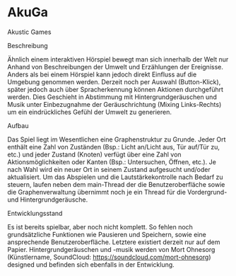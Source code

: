 # AkuGa
Akustic Games

Beschreibung

Ähnlich einem interaktiven Hörspiel bewegt man sich innerhalb der Welt nur Anhand von Beschreibungen der Umwelt und Erzählungen der Ereignisse.
Anders als bei einem Hörspiel kann jedoch direkt Einfluss auf die Umgebung genommen werden. Derzeit noch per Auswahl (Button-Klick), später 
jedoch auch über Spracherkennung können Aktionen durchgeführt werden. 
Dies Geschieht in Abstimmung mit Hintergrundgeräuschen und Musik unter Einbezugnahme der Geräuschrichtung (Mixing Links-Rechts) um ein 
eindrückliches Gefühl der Umwelt zu generieren.

Aufbau

Das Spiel liegt im Wesentlichen eine Graphenstruktur zu Grunde. Jeder Ort enthält eine Zahl von Zuständen (Bsp.: Licht an/Licht aus, 
Tür auf/Tür zu, etc.) und jeder Zustand (Knoten) verfügt über eine Zahl von Aktionsmöglichkeiten oder Kanten (Bsp.: Untersuchen, Öffnen, etc.).
Je nach Wahl wird ein neuer Ort in seinem Zustand aufgesucht und/oder aktualisiert. Um das Abspielen und die Lautstärkekontrolle nach Bedarf 
zu steuern, laufen neben dem main-Thread der die Benutzeroberfläche sowie die Graphenverwaltung übernimmt noch je ein Thread für die 
Vordergrund- und Hintergrundgeräusche.

Entwicklungsstand

Es ist bereits spielbar, aber noch nicht komplett. So fehlen noch grundsätzliche Funktionen wie Pausieren und Speichern, sowie eine 
ansprechende Benutzeroberfläche. Letztere existiert derzeit nur auf dem Papier. 
Hintergrundgeräuschen und -musik werden von Mort Ohnesorg (Künstlername, SoundCloud: https://soundcloud.com/mort-ohnesorg) designed
und befinden sich ebenfalls in der Entwicklung.
